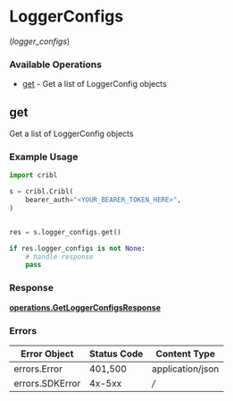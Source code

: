 # LoggerConfigs
(*logger_configs*)

### Available Operations

* [get](#get) - Get a list of LoggerConfig objects

## get

Get a list of LoggerConfig objects

### Example Usage

```python
import cribl

s = cribl.Cribl(
    bearer_auth="<YOUR_BEARER_TOKEN_HERE>",
)


res = s.logger_configs.get()

if res.logger_configs is not None:
    # handle response
    pass
```


### Response

**[operations.GetLoggerConfigsResponse](../../models/operations/getloggerconfigsresponse.md)**
### Errors

| Error Object     | Status Code      | Content Type     |
| ---------------- | ---------------- | ---------------- |
| errors.Error     | 401,500          | application/json |
| errors.SDKError  | 4x-5xx           | */*              |
